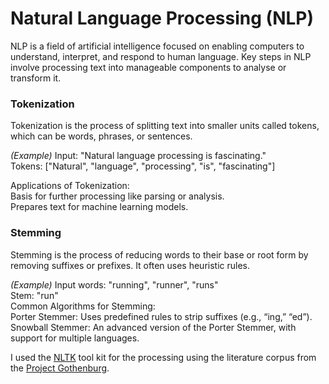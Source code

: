 # Natural Language Processing (NLP)

NLP is a field of artificial intelligence focused on enabling computers to understand, interpret, and respond to human language. 
Key steps in NLP involve processing text into manageable components to analyse or transform it.

### Tokenization
Tokenization is the process of splitting text into smaller units called tokens, which can be words, phrases, or sentences.

_(Example)_
Input: "Natural language processing is fascinating." <br/>
Tokens: ["Natural", "language", "processing", "is", "fascinating"] <br/>

Applications of Tokenization:<br/>
Basis for further processing like parsing or analysis.<br/>
Prepares text for machine learning models.<br/>

### Stemming
Stemming is the process of reducing words to their base or root form by removing suffixes or prefixes. It often uses heuristic rules.

_(Example)_
Input words: "running", "runner", "runs"<br/>
Stem: "run"<br/>
Common Algorithms for Stemming:<br/>
Porter Stemmer: Uses predefined rules to strip suffixes (e.g., “ing,” “ed”).<br/>
Snowball Stemmer: An advanced version of the Porter Stemmer, with support for multiple languages.

<!--
### Lemmatization (Alternative to Stemming) 
Lemmatization reduces words to their canonical dictionary form (lemma), considering the word’s context and meaning.

_(Example)_
Input words: "running", "better"
Lemmas: "run", "good"
It is more accurate than stemming but computationally more expensive. -->



I used the [NLTK](https://www.nltk.org/) tool kit for the processing using the literature corpus from the [Project Gothenburg](https://www.gutenberg.org/). 
